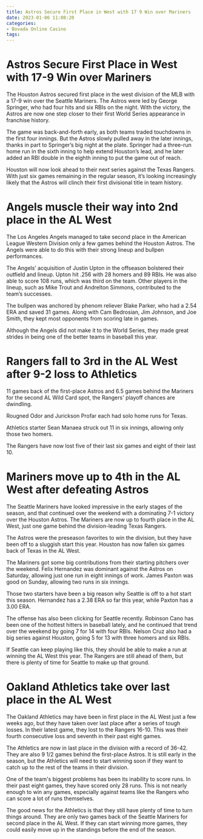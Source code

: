 ```yaml
---
title: Astros Secure First Place in West with 17 9 Win over Mariners
date: 2023-01-06 11:08:20
categories:
- Bovada Online Casino
tags:
---
```



#  Astros Secure First Place in West with 17-9 Win over Mariners

The Houston Astros secured first place in the west division of the MLB with a 17-9 win over the Seattle Mariners. The Astros were led by George Springer, who had four hits and six RBIs on the night. With the victory, the Astros are now one step closer to their first World Series appearance in franchise history.

The game was back-and-forth early, as both teams traded touchdowns in the first four innings. But the Astros slowly pulled away in the later innings, thanks in part to Springer’s big night at the plate. Springer had a three-run home run in the sixth inning to help extend Houston’s lead, and he later added an RBI double in the eighth inning to put the game out of reach.

Houston will now look ahead to their next series against the Texas Rangers. With just six games remaining in the regular season, it’s looking increasingly likely that the Astros will clinch their first divisional title in team history.

#  Angels muscle their way into 2nd place in the AL West

The Los Angeles Angels managed to take second place in the American League Western Division only a few games behind the Houston Astros. The Angels were able to do this with their strong lineup and bullpen performances.

The Angels’ acquisition of Justin Upton in the offseason bolstered their outfield and lineup. Upton hit .256 with 28 homers and 89 RBIs. He was also able to score 108 runs, which was third on the team. Other players in the lineup, such as Mike Trout and Andrelton Simmons, contributed to the team’s successes.

The bullpen was anchored by phenom reliever Blake Parker, who had a 2.54 ERA and saved 31 games. Along with Cam Bedrosian, Jim Johnson, and Joe Smith, they kept most opponents from scoring late in games.

Although the Angels did not make it to the World Series, they made great strides in being one of the better teams in baseball this year.

#  Rangers fall to 3rd in the AL West after 9-2 loss to Athletics

11 games back of the first-place Astros and 6.5 games behind the Mariners for the second AL Wild Card spot, the Rangers' playoff chances are dwindling.

Rougned Odor and Jurickson Profar each had solo home runs for Texas.

Athletics starter Sean Manaea struck out 11 in six innings, allowing only those two homers.

The Rangers have now lost five of their last six games and eight of their last 10.

#  Mariners move up to 4th in the AL West after defeating Astros

The Seattle Mariners have looked impressive in the early stages of the season, and that continued over the weekend with a dominating 7-1 victory over the Houston Astros. The Mariners are now up to fourth place in the AL West, just one game behind the division-leading Texas Rangers.

The Astros were the preseason favorites to win the division, but they have been off to a sluggish start this year. Houston has now fallen six games back of Texas in the AL West.

The Mariners got some big contributions from their starting pitchers over the weekend. Felix Hernandez was dominant against the Astros on Saturday, allowing just one run in eight innings of work. James Paxton was good on Sunday, allowing two runs in six innings.

Those two starters have been a big reason why Seattle is off to a hot start this season. Hernandez has a 2.38 ERA so far this year, while Paxton has a 3.00 ERA.

The offense has also been clicking for Seattle recently. Robinson Cano has been one of the hottest hitters in baseball lately, and he continued that trend over the weekend by going 7 for 14 with four RBIs. Nelson Cruz also had a big series against Houston, going 5 for 13 with three homers and six RBIs.

If Seattle can keep playing like this, they should be able to make a run at winning the AL West this year. The Rangers are still ahead of them, but there is plenty of time for Seattle to make up that ground.

#  Oakland Athletics take over last place in the AL West

The Oakland Athletics may have been in first place in the AL West just a few weeks ago, but they have taken over last place after a series of tough losses. In their latest game, they lost to the Rangers 16-10. This was their fourth consecutive loss and seventh in their past eight games.

The Athletics are now in last place in the division with a record of 36-42. They are also 9 1/2 games behind the first-place Astros. It is still early in the season, but the Athletics will need to start winning soon if they want to catch up to the rest of the teams in their division.

One of the team's biggest problems has been its inability to score runs. In their past eight games, they have scored only 28 runs. This is not nearly enough to win any games, especially against teams like the Rangers who can score a lot of runs themselves.

The good news for the Athletics is that they still have plenty of time to turn things around. They are only two games back of the Seattle Mariners for second place in the AL West. If they can start winning more games, they could easily move up in the standings before the end of the season.